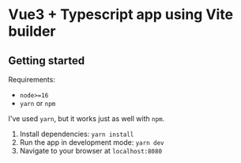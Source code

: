 # Vue3 + Typescript app using Vite builder

## Getting started

Requirements:
- `node>=16`
- `yarn` or `npm`

I've used `yarn`, but it works just as well with `npm`.

1. Install dependencies: `yarn install`
2. Run the app in development mode: `yarn dev`
3. Navigate to your browser at `localhost:8080`

